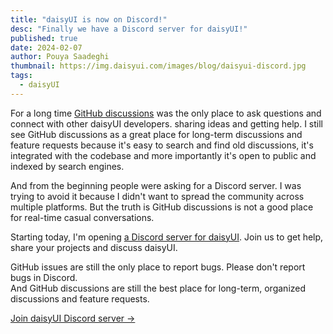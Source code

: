 ```yaml
---
title: "daisyUI is now on Discord!"
desc: "Finally we have a Discord server for daisyUI!"
published: true
date: 2024-02-07
author: Pouya Saadeghi
thumbnail: https://img.daisyui.com/images/blog/daisyui-discord.jpg
tags:
  - daisyUI
---
```


For a long time [GitHub discussions](https://github.com/saadeghi/daisyui/discussions) was the only place to ask questions and connect with other daisyUI developers. sharing ideas and getting help. I still see GitHub discussions as a great place for long-term discussions and feature requests because it's easy to search and find old discussions, it's integrated with the codebase and more importantly it's open to public and indexed by search engines.

And from the beginning people were asking for a Discord server. I was trying to avoid it because I didn't want to spread the community across multiple platforms. But the truth is GitHub discussions is not a good place for real-time casual conversations.

Starting today, I'm opening [a Discord server for daisyUI](https://daisyui.com/discord/). Join us to get help, share your projects and discuss daisyUI.

GitHub issues are still the only place to report bugs. Please don't report bugs in Discord.  
And GitHub discussions are still the best place for long-term, organized discussions and feature requests.

[Join daisyUI Discord server →](https://daisyui.com/discord/)
